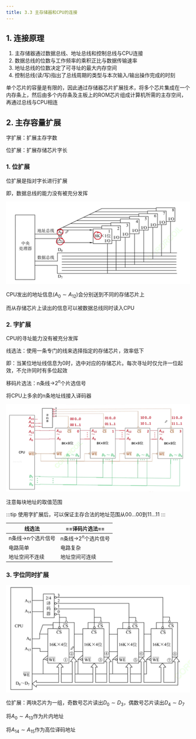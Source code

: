 ```yaml
---
title: 3.3 主存储器和CPU的连接
---
```


## 1. 连接原理

1. 主存储器通过数据总线、地址总线和控制总线与CPU连接
2. 数据总线的位数与工作频率的乘积正比与数据传输速率
3. 地址总线的位数决定了可寻址的最大内存空间
4. 控制总线(读/写)指出了总线周期的类型与本次输入/输出操作完成的时刻

单个芯片的容量是有限的，因此通过存储器芯片扩展技术，将多个芯片集成在一个内存条上，然后由多个内存条及主板上的ROM芯片组成计算机所需的主存空间，再通过总线与CPU相连

## 2. 主存容量扩展

字扩展：扩展主存字数

位扩展：扩展存储芯片字长

### 1. 位扩展

位扩展是指对字长进行扩展

即，数据总线的能力没有被充分发挥

![](image-7.png)

CPU发出的地址信息$(A_0\sim A_{12})$会分别送到不同的存储芯片上

而从存储芯片上读出的信息可以被数据总线同时读入CPU

### 2. 字扩展

CPU的寻址能力没有被充分发挥

线选法：使用一条专门的线来选择指定的存储芯片，效率低下

即：当某位地址线信息为0时，选中对应的存储芯片。每次寻址时仅允许一位起效，不允许同时有多位起效


移码片选法：n条线→$2^n$个片选信号

将CPU上多余的n条地址线接入译码器

![](image-8.png)

注意每块地址的取值范围

:::tip
使用字扩展后，可以保证主存合法的地址范围从00...00到11...11
:::

| 线选法 | ==译码片选法== |
| --- | --- |
| n条线→n个选片信号 | n条线→$2^n$个选片信号 |
| 电路简单 | 电路复杂 |
| 地址空间不连续 | 地址空间可连续 |

### 3. 字位同时扩展

![](image-9.png)

位扩展：两块芯片为一组，奇数号芯片读出$D_0\sim D_3$，偶数号芯片读出$D_4\sim D_7$

将$A_0\sim A_{13}$作为片内地址

将$A_{14}\sim A_{15}$作为高位译码地址








































